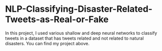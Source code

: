 # NLP-Classifying-Disaster-Related-Tweets-as-Real-or-Fake

In this project, I used various shallow and deep neural networks to classify tweets in a dataset that has tweets related and not related to natural disasters. You can find my project above.
